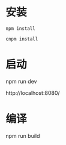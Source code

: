 # 安装

```
npm install

cnpm install
```

# 启动

npm run dev

http://localhost:8080/

# 编译

npm run build